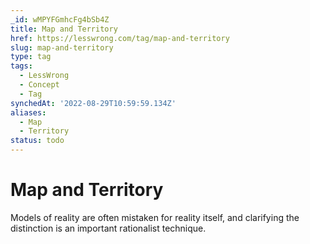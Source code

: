 ```yaml
---
_id: wMPYFGmhcFg4bSb4Z
title: Map and Territory
href: https://lesswrong.com/tag/map-and-territory
slug: map-and-territory
type: tag
tags:
  - LessWrong
  - Concept
  - Tag
synchedAt: '2022-08-29T10:59:59.134Z'
aliases:
  - Map
  - Territory
status: todo
---
```


# Map and Territory

Models of reality are often mistaken for reality itself, and clarifying the distinction is an important rationalist technique.
